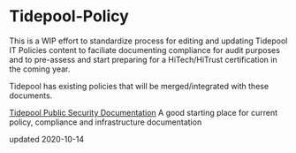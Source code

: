 # Tidepool-Policy

This is a WIP effort to standardize process for editing and updating Tidepool IT Policies content to faciliate documenting compliance for audit purposes and to pre-assess and start preparing for a HiTech/HiTrust certification in the coming year.

Tidepool has existing policies that will be merged/integrated with these documents.

[Tidepool Public Security Documentation](https://tidepool.org/security) A good starting place for current policy, compliance and infrastructure documentation

updated 2020-10-14
